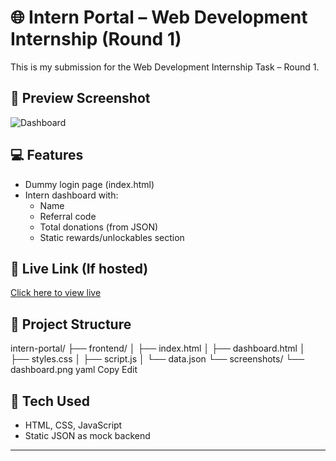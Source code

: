 # 🌐 Intern Portal – Web Development Internship (Round 1)

This is my submission for the Web Development Internship Task – Round 1.

## 📸 Preview Screenshot

![Dashboard](screenshots/dashboard.png)

## 💻 Features
- Dummy login page (index.html)
- Intern dashboard with:
  - Name
  - Referral code
  - Total donations (from JSON)
  - Static rewards/unlockables section

## 🔗 Live Link (If hosted)
[Click here to view live](https://frolicking-salmiakki-9afda5.netlify.app/)

## 📁 Project Structure
intern-portal/
├── frontend/
│ ├── index.html
│ ├── dashboard.html
│ ├── styles.css
│ ├── script.js
│ └── data.json
└── screenshots/
└── dashboard.png
yaml
Copy
Edit

## 🚀 Tech Used
- HTML, CSS, JavaScript
- Static JSON as mock backend

---
